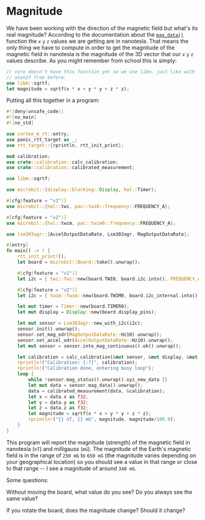 # Magnitude

We have been working with the direction of the magnetic field but what's its real magnitude?
According to the documentation about the [`mag_data()`] function the `x` `y` `z` values we are
getting are in nanotesla. That means the only thing we have to compute in order to get the
magnitude of the magnetic field in nanotesla is the magnitude of the 3D vector that our `x` `y` `z`
values describe. As you might remember from school this is simply:

``` rust
// core doesn't have this function yet so we use libm, just like with
// atan2f from before.
use libm::sqrtf;
let magnitude = sqrtf(x * x + y * y + z * z);
```

[`mag_data()`]: https://docs.rs/lsm303agr/0.2.1/lsm303agr/struct.Lsm303agr.html#method.mag_data


Putting all this together in a program:

``` rust
#![deny(unsafe_code)]
#![no_main]
#![no_std]

use cortex_m_rt::entry;
use panic_rtt_target as _;
use rtt_target::{rprintln, rtt_init_print};

mod calibration;
use crate::calibration::calc_calibration;
use crate::calibration::calibrated_measurement;

use libm::sqrtf;

use microbit::{display::blocking::Display, hal::Timer};

#[cfg(feature = "v1")]
use microbit::{hal::twi, pac::twi0::frequency::FREQUENCY_A};

#[cfg(feature = "v2")]
use microbit::{hal::twim, pac::twim0::frequency::FREQUENCY_A};

use lsm303agr::{AccelOutputDataRate, Lsm303agr, MagOutputDataRate};

#[entry]
fn main() -> ! {
    rtt_init_print!();
    let board = microbit::Board::take().unwrap();

    #[cfg(feature = "v1")]
    let i2c = { twi::Twi::new(board.TWI0, board.i2c.into(), FREQUENCY_A::K100) };

    #[cfg(feature = "v2")]
    let i2c = { twim::Twim::new(board.TWIM0, board.i2c_internal.into(), FREQUENCY_A::K100) };

    let mut timer = Timer::new(board.TIMER0);
    let mut display = Display::new(board.display_pins);

    let mut sensor = Lsm303agr::new_with_i2c(i2c);
    sensor.init().unwrap();
    sensor.set_mag_odr(MagOutputDataRate::Hz10).unwrap();
    sensor.set_accel_odr(AccelOutputDataRate::Hz10).unwrap();
    let mut sensor = sensor.into_mag_continuous().ok().unwrap();

    let calibration = calc_calibration(&mut sensor, &mut display, &mut timer);
    rprintln!("Calibration: {:?}", calibration);
    rprintln!("Calibration done, entering busy loop");
    loop {
        while !sensor.mag_status().unwrap().xyz_new_data {}
        let mut data = sensor.mag_data().unwrap();
        data = calibrated_measurement(data, &calibration);
        let x = data.x as f32;
        let y = data.y as f32;
        let z = data.z as f32;
        let magnitude = sqrtf(x * x + y * y + z * z);
        rprintln!("{} nT, {} mG", magnitude, magnitude/100.0);
    }
}
```

This program will report the magnitude (strength) of the magnetic field in nanotesla (`nT`) and milligauss (`mG`). The
magnitude of the Earth's magnetic field is in the range of `250 mG` to `650 mG` (the magnitude
varies depending on your geographical location) so you should see a value in that range or close to
that range -- I see a magnitude of around `340 mG`.

Some questions:

Without moving the board, what value do you see? Do you always see the same value?

If you rotate the board, does the magnitude change? Should it change?
